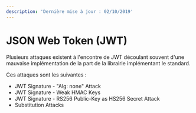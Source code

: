 ```yaml
---
description: 'Dernière mise à jour : 02/10/2019'
---
```


# JSON Web Token \(JWT\)

Plusieurs attaques existent à l'encontre de JWT découlant souvent d'une mauvaise implémentation de la part de la librairie implémentant le standard. 

Ces attaques sont les suivantes :

* JWT Signature - "Alg: none" Attack
* JWT Signature - Weak HMAC Keys
* JWT Signature - RS256 Public-Key as HS256 Secret Attack
* Substitution Attacks







